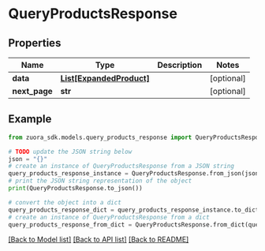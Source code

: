 # QueryProductsResponse



## Properties

Name | Type | Description | Notes
------------ | ------------- | ------------- | -------------
**data** | [**List[ExpandedProduct]**](ExpandedProduct.md) |  | [optional] 
**next_page** | **str** |  | [optional] 

## Example

```python
from zuora_sdk.models.query_products_response import QueryProductsResponse

# TODO update the JSON string below
json = "{}"
# create an instance of QueryProductsResponse from a JSON string
query_products_response_instance = QueryProductsResponse.from_json(json)
# print the JSON string representation of the object
print(QueryProductsResponse.to_json())

# convert the object into a dict
query_products_response_dict = query_products_response_instance.to_dict()
# create an instance of QueryProductsResponse from a dict
query_products_response_from_dict = QueryProductsResponse.from_dict(query_products_response_dict)
```
[[Back to Model list]](../README.md#documentation-for-models) [[Back to API list]](../README.md#documentation-for-api-endpoints) [[Back to README]](../README.md)


